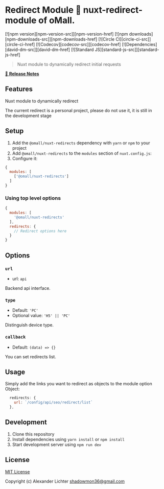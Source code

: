 # Redirect Module 🔀 nuxt-redirect-module of oMall.

[![npm version][npm-version-src]][npm-version-href]
[![npm downloads][npm-downloads-src]][npm-downloads-href]
[![Circle CI][circle-ci-src]][circle-ci-href]
[![Codecov][codecov-src]][codecov-href]
[![Dependencies][david-dm-src]][david-dm-href]
[![Standard JS][standard-js-src]][standard-js-href]

> Nuxt module to dynamically redirect initial requests

[📖 **Release Notes**](./CHANGELOG.md)

## Features

Nuxt module to dynamically redirect

The current redirect is a personal project, please do not use it, it is still in the development stage

## Setup

1. Add the `@omall/nuxt-redirects` dependency with `yarn` or `npm` to your project
2. Add `@omall/nuxt-redirects` to the `modules` section of `nuxt.config.js`:
3. Configure it:

```js
{
  modules: [
    ['@omall/nuxt-redirects']
  ]
}
```

### Using top level options

```js
{
  modules: [
    '@omall/nuxt-redirects'
  ],
  redirects: {
    // Redirect options here
  }
}
```

## Options
### `url`

- url: `api`

Backend api interface.
### `type`

- Default: `'PC'`
- Optional value: `'H5' || 'PC'`

Distinguish device type.

### `callback`

- Default: `(data) => {}`

You can set redirects list.

## Usage

Simply add the links you want to redirect as objects to the module option Object:

```js
  redirects: {
    url: `/config/api/seo/redirect/list`
  },
```

## Development

1. Clone this repository
2. Install dependencies using `yarn install` or `npm install`
3. Start development server using `npm run dev`

## License

[MIT License](./LICENSE)

Copyright (c) Alexander Lichter <shadowmon36@gmail.com>
